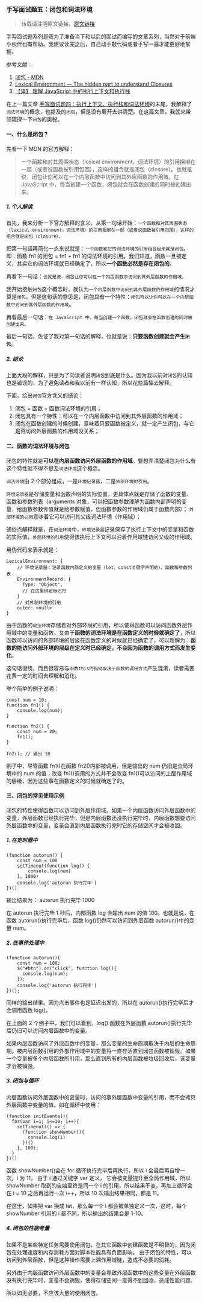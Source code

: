### 手写面试题五：闭包和词法环境

> 转载请注明原文链接。[原文链接](https://immortalboy.cn/article-detail/32)

手写面试题系列是我为了准备当下和以后的面试而编写的文章系列，当然对于前端小伙伴也有帮助。我建议读完之后，自己动手敲代码或者手写一遍才能更好地掌握。

参考文献：

1. [ 闭包 - MDN ](https://developer.mozilla.org/zh-CN/docs/Web/JavaScript/Closures)
2. [Lexical Environment — The hidden part to understand Closures](https://amnsingh.medium.com/lexical-environment-the-hidden-part-to-understand-closures-71d60efac0e0)
3. [【译】 理解 JavaScript 中的执行上下文和执行栈](https://juejin.cn/post/6844903682283143181)

在上一篇文章 [手写面试题四：执行上下文、执行栈和词法环境](https://immortalboy.cn/article-detail/31)的末尾，我解释了`词法环境`的概念，也提及的`闭包`，但是没有展开去讲清楚。在这篇文章，我就来带领窥探一下`闭包`的奥秘。

#### 一、什么是闭包？

先看一下 MDN 的官方解释：

> 一个函数和对其周围状态（lexical environment，词法环境）的引用捆绑在一起（或者说函数被引用包围），这样的组合就是闭包（closure）。也就是说，闭包让你可以在一个内层函数中访问到其外层函数的作用域。在 JavaScript 中，每当创建一个函数，闭包就会在函数创建的同时被创建出来。

##### 1. 个人解读

首先，我来分析一下官方解释的含义。从第一句话开始：`一个函数和对其周围状态（lexical environment，词法环境）的引用捆绑在一起（或者说函数被引用包围），这样的组合就是闭包（closure）。`

把第一句话再简化一点来说就是：`一个函数和它的词法环境的引用组合起来就是闭包`。即：函数 fn1 的闭包 = fn1 + fn1 的词法环境的引用。我们知道，函数一旦被定义，其实它的词法环境就已经确定了，所以**一个函数必然是存在闭包的**。

再看下一句话：`也就是说，闭包让你可以在一个内层函数中访问到其外层函数的作用域。`

我开始接触`闭包`这个概念时，就认为`一个内层函数中访问到其外层函数的作用域`的情况才算是`闭包`。但是这句话的意思是，闭包具有一个特性：`闭包可以让你可以在一个内层函数中访问到其外层函数的作用域`。

再看最后一句话：`在 JavaScript 中，每当创建一个函数，闭包就会在函数创建的同时被创建出来。`

最后一句话，佐证了我对第一句话的解释，也就是说：**只要函数创建就会产生`闭包`**。

##### 2. 结论

上面大段的解释，只是为了向读者说明`闭包`到底是什么。因为我以前对`闭包`的认知也是错误的，为了避免读者和我以前有一样认知，所以花些篇幅去解释。

下面，给出`闭包`官方含义的结论：

1. 闭包 = 函数 + 函数词法环境的引用；
2. 闭包具有一个特性：可以在一个内层函数中访问到其外层函数的作用域；
3. 闭包在函数创建的时候创建，意味着只要函数被定义，就一定产生闭包，与它是否访问外层函数的作用域没关系；

#### 二、函数的词法环境与闭包

闭包的特性就是**可以在内层函数访问外层函数的作用域**。要想弄清楚闭包为什么有这个特性就不得不提及`词法环境`这个概念。

`词法环境`由 2 个部分组成，一是`环境记录器`，二是`外部环境的引用`。

`环境记录器`是存储变量和函数声明的实际位置，更具体点就是存储了函数的变量、函数和参数列表（arguments 对象，可以把函数参数理解为函数内部声明的变量，给函数参数传值就是给参数赋值，但函数参数的作用域仍属于函数内部）；
`外部环境的引用`意味着它可以访问其父级词法环境（作用域）；

通俗点解释就是，在`词法环境`中，`环境记录器`记录保存了执行上下文中的变量和函数的实际值，`外部环境的引用`使得该执行上下文可以沿着作用域链访问父级的作用域。

用伪代码来表示就是：

```
LexicalEnvironment: {
	// 环境记录器：记录函数内部定义的变量（let、const关键字声明的）、函数和参数列表
    EnvironmentRecord: {
      Type: "Object",
      // 在这里绑定标识符
    }
    // 对外部环境的引用
    outer: <null>
}
```

由于函数的`词法环境`存储着对外部环境的引用，所以使得函数可以访问函数外层作用域中的变量和函数。又由于**函数的词法环境是在函数定义的时候就确定了**，所以函数可以访问的外部环境的层级在函数定义的时候就已经确定了，可以理解为：**函数的能访问外部环境的层级在定义时已经确定，不会因为函数的调用方式而发生变化**。

这句话很绕，而且很容易与`函数this的指向取决于函数的调用方式`产生混淆，读者需要花费一定的时间去理解和消化。

举个简单的例子说明：

```
const num = 10;
function fn1() {
	console.log(num);
}

function fn2() {
	const num = 20;
	fn1();
}

fn2(); // 输出 10
```

例子中，尽管函数 fn1()在函数 fn2()内部被调用，但是输出的 num 仍旧是全局环境中的 num 的值；改变 fn1()调用的方式并不会改变 fn1()可以访问的上层作用域的层级，因为这些事在函数定义的时候就确定了的。

#### 三、闭包的常见使用示例

闭包的特性使得函数可以访问到外层作用域。如果一个内层函数访问外层函数中的变量，外层函数已经执行完毕，但是内层函数还没执行完毕时，内层函数想要访问外层函数中的变量，变量会直到内层函数执行完时它的存储空间才会被收回。

##### 1. 在定时器中

```
(function autorun() {
    const num = 100
    setTimeout(function log() {
        console.log(num)
    }, 1000)
    console.log('autorun 执行完毕')
})()
```

输出结果为：
autorun 执行完毕
1000

在 autorun 执行完毕 1 秒后，内部函数 log 会输出 num 的值 100。也就是说，在函数 autorun()执行完毕后，函数 log()仍然可以访问到外层函数 autorun()中的变量 num。

##### 2. 在事件处理中

```
(function autorun(){
    const num = 100;
    $("#btn").on("click", function log(){
      console.log(num);
    });
    console.log('autorun 执行完毕')
})();
```

同样的输出结果。因为点击事件也是延迟出发的，所以在 autorun()执行完毕后才会调用函数 log()。

在上面的 2 个例子中，我们可以看到，log() 函数在外层函数 autorun()执行完毕后仍旧可以访问内层函数中的变量。

如果内层函数访问了外层函数中的变量，那么变量的生命周期取决于内层的生命周期。被内层函数引用的外部作用域中的变量将一直存活直到闭包函数被销毁。如果一个变量被多个内层函数所引用，那么直到所有的内层函数被垃圾回收后，该变量才会被销毁。

##### 3. 闭包与循环

内层函数访问外层函数中的变量时，访问的事外层函数中变量的引用，而不会拷贝外层函数中变量的值。如在循环中使用：

```
(function initEvents(){
  for(var i=1; i<=10; i++){
    setTimeout(() => {
      (function showNumber(){
        console.log(i)
      })()
    }, 100);
  }
})()
```

函数 showNumber()会在 for 循环执行完毕后再执行，所以 i 会最后再自增一次，i 为 11， 由于 i 通过关键字 var 定义，
它会被变量提升至全局作用域，所以 showNumber 取到的自始至终是同一个 i 的引用，所以结果不变，再加上循环会在 i = 10 之后再运行一次 i++，所以 10 次输出结果相同，都是 11。

在这里，如果把 var 换成 let，那么每一个 i 都会被单独定义一次，这时，每个 showNumber 引用的 i 都不同，所以输出的结果会是 1-10。

##### 4. 闭包的性能考量

如果不是某些特定任务需要使用闭包，在其它函数中创建函数是不明智的，因为闭包在处理速度和内存消耗方面对脚本性能具有负面影响。
由于闭包的特性，可以访问到外层函数，但是这种操作需要上溯作用域链，造成不必要的消耗。

另外由于内层函数访问外层函数中的变量会导致外层函数中的这些变量在外层函数没有执行完毕时，变量不会销毁，使得存储空间一直得不到回收，造成性能问题。

所以如无必要，不应该大量的使用闭包。
